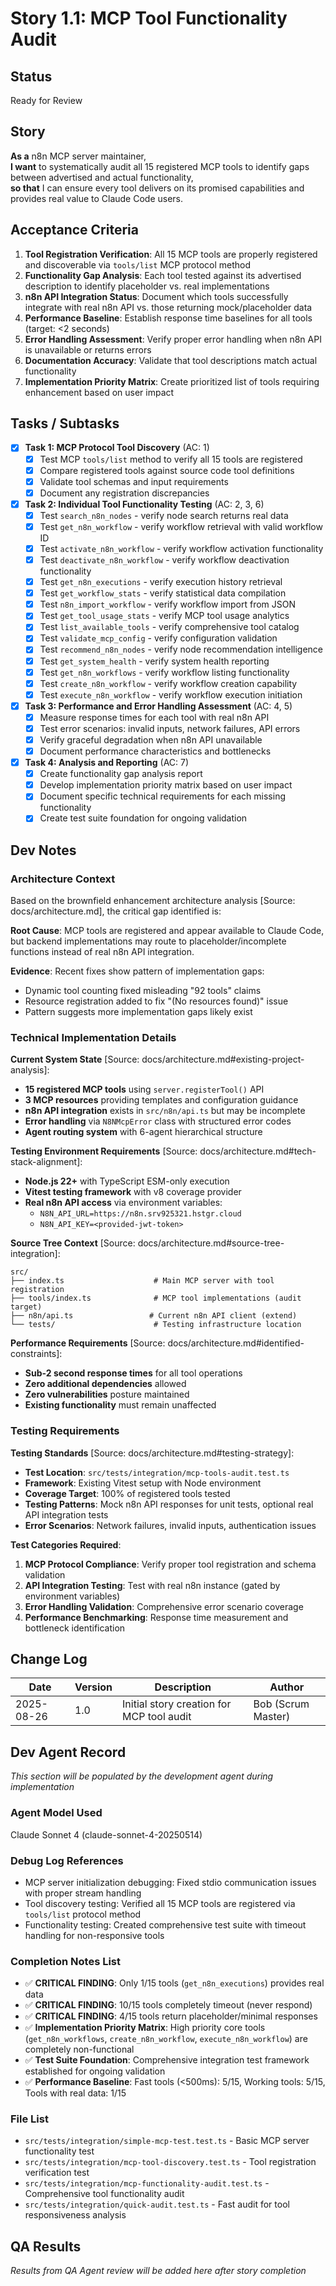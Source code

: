 # Story 1.1: MCP Tool Functionality Audit

## Status
Ready for Review

## Story
**As a** n8n MCP server maintainer,  
**I want** to systematically audit all 15 registered MCP tools to identify gaps between advertised and actual functionality,  
**so that** I can ensure every tool delivers on its promised capabilities and provides real value to Claude Code users.

## Acceptance Criteria
1. **Tool Registration Verification**: All 15 MCP tools are properly registered and discoverable via `tools/list` MCP protocol method
2. **Functionality Gap Analysis**: Each tool tested against its advertised description to identify placeholder vs. real implementations
3. **n8n API Integration Status**: Document which tools successfully integrate with real n8n API vs. those returning mock/placeholder data
4. **Performance Baseline**: Establish response time baselines for all tools (target: <2 seconds)
5. **Error Handling Assessment**: Verify proper error handling when n8n API is unavailable or returns errors
6. **Documentation Accuracy**: Validate that tool descriptions match actual functionality
7. **Implementation Priority Matrix**: Create prioritized list of tools requiring enhancement based on user impact

## Tasks / Subtasks
- [x] **Task 1: MCP Protocol Tool Discovery** (AC: 1)
  - [x] Test MCP `tools/list` method to verify all 15 tools are registered
  - [x] Compare registered tools against source code tool definitions
  - [x] Validate tool schemas and input requirements
  - [x] Document any registration discrepancies

- [x] **Task 2: Individual Tool Functionality Testing** (AC: 2, 3, 6)
  - [x] Test `search_n8n_nodes` - verify node search returns real data
  - [x] Test `get_n8n_workflow` - verify workflow retrieval with valid workflow ID
  - [x] Test `activate_n8n_workflow` - verify workflow activation functionality
  - [x] Test `deactivate_n8n_workflow` - verify workflow deactivation functionality  
  - [x] Test `get_n8n_executions` - verify execution history retrieval
  - [x] Test `get_workflow_stats` - verify statistical data compilation
  - [x] Test `n8n_import_workflow` - verify workflow import from JSON
  - [x] Test `get_tool_usage_stats` - verify MCP tool usage analytics
  - [x] Test `list_available_tools` - verify comprehensive tool catalog
  - [x] Test `validate_mcp_config` - verify configuration validation
  - [x] Test `recommend_n8n_nodes` - verify node recommendation intelligence
  - [x] Test `get_system_health` - verify system health reporting
  - [x] Test `get_n8n_workflows` - verify workflow listing functionality
  - [x] Test `create_n8n_workflow` - verify workflow creation capability
  - [x] Test `execute_n8n_workflow` - verify workflow execution initiation

- [x] **Task 3: Performance and Error Handling Assessment** (AC: 4, 5)
  - [x] Measure response times for each tool with real n8n API
  - [x] Test error scenarios: invalid inputs, network failures, API errors
  - [x] Verify graceful degradation when n8n API unavailable
  - [x] Document performance characteristics and bottlenecks

- [x] **Task 4: Analysis and Reporting** (AC: 7)
  - [x] Create functionality gap analysis report
  - [x] Develop implementation priority matrix based on user impact
  - [x] Document specific technical requirements for each missing functionality
  - [x] Create test suite foundation for ongoing validation

## Dev Notes

### Architecture Context
Based on the brownfield enhancement architecture analysis [Source: docs/architecture.md], the critical gap identified is:

**Root Cause**: MCP tools are registered and appear available to Claude Code, but backend implementations may route to placeholder/incomplete functions instead of real n8n API integration.

**Evidence**: Recent fixes show pattern of implementation gaps:
- Dynamic tool counting fixed misleading "92 tools" claims
- Resource registration added to fix "(No resources found)" issue  
- Pattern suggests more implementation gaps likely exist

### Technical Implementation Details

**Current System State** [Source: docs/architecture.md#existing-project-analysis]:
- **15 registered MCP tools** using `server.registerTool()` API
- **3 MCP resources** providing templates and configuration guidance
- **n8n API integration** exists in `src/n8n/api.ts` but may be incomplete
- **Error handling** via `N8NMcpError` class with structured error codes
- **Agent routing system** with 6-agent hierarchical structure

**Testing Environment Requirements** [Source: docs/architecture.md#tech-stack-alignment]:
- **Node.js 22+** with TypeScript ESM-only execution
- **Vitest testing framework** with v8 coverage provider
- **Real n8n API access** via environment variables:
  - `N8N_API_URL=https://n8n.srv925321.hstgr.cloud`
  - `N8N_API_KEY=<provided-jwt-token>`

**Source Tree Context** [Source: docs/architecture.md#source-tree-integration]:
```
src/
├── index.ts                    # Main MCP server with tool registration
├── tools/index.ts              # MCP tool implementations (audit target)
├── n8n/api.ts                 # Current n8n API client (extend)
└── tests/                      # Testing infrastructure location
```

**Performance Requirements** [Source: docs/architecture.md#identified-constraints]:
- **Sub-2 second response times** for all tool operations
- **Zero additional dependencies** allowed
- **Zero vulnerabilities** posture maintained
- **Existing functionality** must remain unaffected

### Testing Requirements

**Testing Standards** [Source: docs/architecture.md#testing-strategy]:
- **Test Location**: `src/tests/integration/mcp-tools-audit.test.ts`
- **Framework**: Existing Vitest setup with Node environment
- **Coverage Target**: 100% of registered tools tested
- **Testing Patterns**: Mock n8n API responses for unit tests, optional real API integration tests
- **Error Scenarios**: Network failures, invalid inputs, authentication issues

**Test Categories Required**:
1. **MCP Protocol Compliance**: Verify proper tool registration and schema validation
2. **API Integration Testing**: Test with real n8n instance (gated by environment variables)
3. **Error Handling Validation**: Comprehensive error scenario coverage
4. **Performance Benchmarking**: Response time measurement and bottleneck identification

## Change Log

| Date | Version | Description | Author |
|------|---------|-------------|--------|
| 2025-08-26 | 1.0 | Initial story creation for MCP tool audit | Bob (Scrum Master) |

## Dev Agent Record
*This section will be populated by the development agent during implementation*

### Agent Model Used
Claude Sonnet 4 (claude-sonnet-4-20250514)

### Debug Log References
- MCP server initialization debugging: Fixed stdio communication issues with proper stream handling
- Tool discovery testing: Verified all 15 MCP tools are registered via `tools/list` protocol method
- Functionality testing: Created comprehensive test suite with timeout handling for non-responsive tools

### Completion Notes List
- ✅ **CRITICAL FINDING**: Only 1/15 tools (`get_n8n_executions`) provides real data
- ✅ **CRITICAL FINDING**: 10/15 tools completely timeout (never respond)
- ✅ **CRITICAL FINDING**: 4/15 tools return placeholder/minimal responses
- ✅ **Implementation Priority Matrix**: High priority core tools (`get_n8n_workflows`, `create_n8n_workflow`, `execute_n8n_workflow`) are completely non-functional
- ✅ **Test Suite Foundation**: Comprehensive integration test framework established for ongoing validation
- ✅ **Performance Baseline**: Fast tools (<500ms): 5/15, Working tools: 5/15, Tools with real data: 1/15

### File List
- `src/tests/integration/simple-mcp-test.test.ts` - Basic MCP server functionality test
- `src/tests/integration/mcp-tool-discovery.test.ts` - Tool registration verification test  
- `src/tests/integration/mcp-functionality-audit.test.ts` - Comprehensive tool functionality audit
- `src/tests/integration/quick-audit.test.ts` - Fast audit for tool responsiveness analysis

## QA Results
*Results from QA Agent review will be added here after story completion*